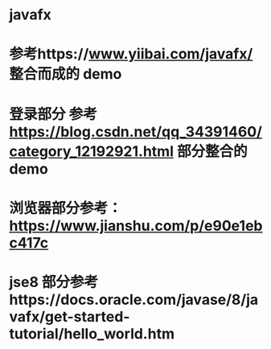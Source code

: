 # javafx

# 参考https://www.yiibai.com/javafx/ 整合而成的 demo
# 登录部分 参考 https://blog.csdn.net/qq_34391460/category_12192921.html 部分整合的demo
#  浏览器部分参考：https://www.jianshu.com/p/e90e1ebc417c
# jse8 部分参考https://docs.oracle.com/javase/8/javafx/get-started-tutorial/hello_world.htm